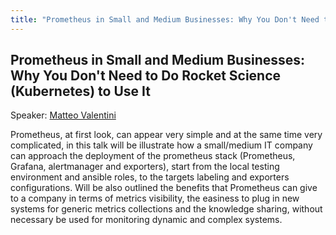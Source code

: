 ```yaml
---
title: "Prometheus in Small and Medium Businesses: Why You Don't Need to Do Rocket Science (Kubernetes) to Use It"
---
```


## Prometheus in Small and Medium Businesses: Why You Don't Need to Do Rocket Science (Kubernetes) to Use It

Speaker: [Matteo Valentini](/2019-munich/speakers/matteo-valentini/)

Prometheus, at first look, can appear very simple and at the same time very complicated, in this talk will be illustrate how a small/medium IT company can approach the deployment of the prometheus stack (Prometheus, Grafana, alertmanager and exporters), start from the local testing environment and ansible roles, to the targets labeling and exporters configurations. Will be also outlined the benefits that Prometheus can give to a company in terms of metrics visibility, the easiness to plug in new systems for generic metrics collections and the knowledge sharing, without necessary be used for monitoring dynamic and complex systems.
